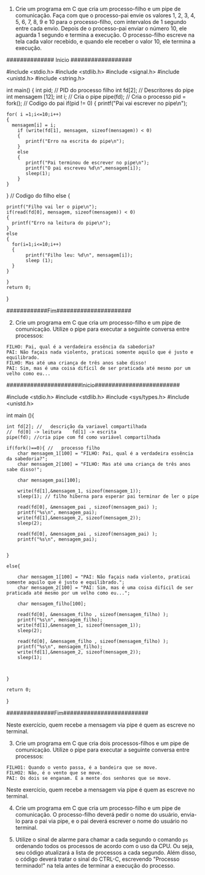 1. Crie um programa em C que cria um processo-filho e um pipe de comunicação. Faça com que o processo-pai envie os valores 1, 2, 3, 4, 5, 6, 7, 8, 9 e 10 para o processo-filho, com intervalos de 1 segundo entre cada envio. Depois de o processo-pai enviar o número 10, ele aguarda 1 segundo e termina a execução. O processo-filho escreve na tela cada valor recebido, e quando ele receber o valor 10, ele termina a execução.

############## Inicio ##################

#include <stdio.h>
#include <stdlib.h>
#include <signal.h>
#include <unistd.h>
#include <string.h>

int main()
{
	int pid;	// PID do processo filho
	int fd[2];	// Descritores do pipe
	int mensagem [12];
  int i;
	// Cria o pipe
	pipe(fd);
	// Cria o processo
	pid = fork();
	// Codigo do pai
	if(pid != 0)
	{
    printf("Pai vai escrever no pipe\n");

    for( i =1;i<=10;i++)
    {
      mensagem[i] = i;
        if (write(fd[1], mensagem, sizeof(mensagem)) < 0)
        {
           printf("Erro na escrita do pipe\n");
        }
        else
        {
           printf("Pai terminou de escrever no pipe\n");
           printf("O pai escreveu %d\n",mensagem[i]);
           sleep(1);
        }
    }
  }
	// Codigo do filho
	else
	{

    printf("Filho vai ler o pipe\n");
    if(read(fd[0], mensagem, sizeof(mensagem)) < 0)
    {
      printf("Erro na leitura do pipe\n");
    }
    else
    {
      for(i=1;i<=10;i++)
      {
           printf("Filho leu: %d\n", mensagem[i]);
           sleep (1);
      }
    }

	}
	return 0;
}

############Fim######################

2. Crie um programa em C que cria um processo-filho e um pipe de comunicação. Utilize o pipe para executar a seguinte conversa entre processos:

```
FILHO: Pai, qual é a verdadeira essência da sabedoria?
PAI: Não façais nada violento, praticai somente aquilo que é justo e equilibrado.
FILHO: Mas até uma criança de três anos sabe disso!
PAI: Sim, mas é uma coisa difícil de ser praticada até mesmo por um velho como eu...
```
######################Inicio#########################

#include <stdio.h>
#include <stdlib.h>
#include <sys/types.h>
#include <unistd.h>

int main (){

	int fd[2]; //	descrição da variavel compartilhada
	//	fd[0] -> leitura    fd[1] -> escrita
	pipe(fd); //cria pipe com fd como variável compartilhada

	if(fork()==0){ //	processo filho
		char mensagem_1[100] = "FILHO: Pai, qual é a verdadeira essência da sabedoria?";
		char mensagem_2[100] = "FILHO: Mas até uma criança de três anos sabe disso!";

		char mensagem_pai[100];

		write(fd[1],&mensagem_1, sizeof(mensagem_1));
		sleep(1); // filho hiberna para esperar pai terminar de ler o pipe

		read(fd[0], &mensagem_pai , sizeof(mensagem_pai) );
		printf("%s\n", mensagem_pai);
		write(fd[1],&mensagem_2, sizeof(mensagem_2));
		sleep(2);

		read(fd[0], &mensagem_pai , sizeof(mensagem_pai) );
		printf("%s\n", mensagem_pai);


	}

	else{

		char mensagem_1[100] = "PAI: Não façais nada violento, praticai somente aquilo que é justo e equilibrado.";
		char mensagem_2[100] = "PAI: Sim, mas é uma coisa difícil de ser praticada até mesmo por um velho como eu...";

		char mensagem_filho[100];

		read(fd[0], &mensagem_filho , sizeof(mensagem_filho) );
		printf("%s\n", mensagem_filho);
		write(fd[1],&mensagem_1, sizeof(mensagem_1));
		sleep(2);

		read(fd[0], &mensagem_filho , sizeof(mensagem_filho) );
		printf("%s\n", mensagem_filho);
		write(fd[1],&mensagem_2, sizeof(mensagem_2));
		sleep(1);



	}

	return 0;
}

##############Fim#########################

Neste exercício, quem recebe a mensagem via pipe é quem as escreve no terminal.

3. Crie um programa em C que cria dois processos-filhos e um pipe de comunicação. Utilize o pipe para executar a seguinte conversa entre processos:

```
FILHO1: Quando o vento passa, é a bandeira que se move.
FILHO2: Não, é o vento que se move.
PAI: Os dois se enganam. É a mente dos senhores que se move.
```

Neste exercício, quem recebe a mensagem via pipe é quem as escreve no terminal.

4. Crie um programa em C que cria um processo-filho e um pipe de comunicação. O processo-filho deverá pedir o nome do usuário, envia-lo para o pai via pipe, e o pai deverá escrever o nome do usuário no terminal.

5. Utilize o sinal de alarme para chamar a cada segundo o comando `ps` ordenando todos os processos de acordo com o uso da CPU. Ou seja, seu código atualizará a lista de processos a cada segundo. Além disso, o código deverá tratar o sinal do CTRL-C, escrevendo "Processo terminado!" na tela antes de terminar a execução do processo.
